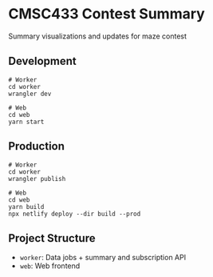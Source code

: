 # CMSC433 Contest Summary

Summary visualizations and updates for maze contest

## Development

    # Worker
    cd worker
    wrangler dev

    # Web
    cd web
    yarn start

## Production

    # Worker
    cd worker
    wrangler publish

    # Web
    cd web
    yarn build
    npx netlify deploy --dir build --prod

## Project Structure

  - `worker`: Data jobs + summary and subscription API
  - `web`: Web frontend